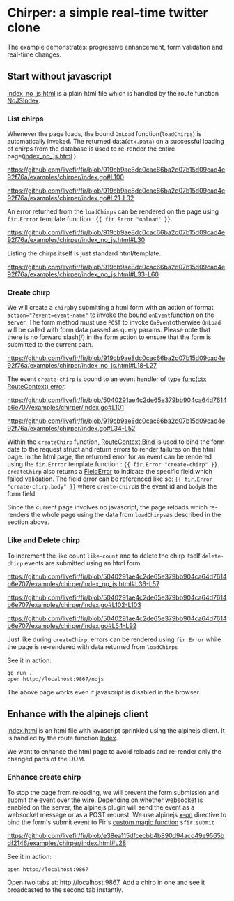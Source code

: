 # Chirper: a simple real-time twitter clone

The example demonstrates: progressive enhancement, form validation and real-time changes.

## Start without javascript
[index_no_js.html](./index_no_js.html) is a plain html file which is handled by the route function [NoJSIndex](index.go#NoJSIndex). 


### List chirps

Whenever the page loads, the bound `OnLoad` function(`loadChirps`) is automatically invoked. The returned data(`ctx.Data`) on a successful loading of chirps from the database is used to re-render the entire page([index_no_js.html](./index_no_js.html)
). 

https://github.com/livefir/fir/blob/919cb9ae8dc0cac66ba2d07b15d09cad4e92f76a/examples/chirper/index.go#L100

https://github.com/livefir/fir/blob/919cb9ae8dc0cac66ba2d07b15d09cad4e92f76a/examples/chirper/index.go#L21-L32

An error returned from the `loadChirps` can be rendered on the page using `fir.Errror` template function : `{{ fir.Error "onload" }}`.

https://github.com/livefir/fir/blob/919cb9ae8dc0cac66ba2d07b15d09cad4e92f76a/examples/chirper/index_no_js.html#L30

Listing the chirps itself is just standard html/template.

https://github.com/livefir/fir/blob/919cb9ae8dc0cac66ba2d07b15d09cad4e92f76a/examples/chirper/index_no_js.html#L33-L60


### Create chirp

We will create a `chirp`by submitting a html form with an action of format `action="?event=event-name"` to invoke the bound `onEvent`function on the server. The form method must use `POST` to invoke `OnEvent`otherwise `OnLoad` will be called with form data passed as query params. Please note that there is no forward slash(/) in the form action to ensure that the form is submitted to the current path.


https://github.com/livefir/fir/blob/919cb9ae8dc0cac66ba2d07b15d09cad4e92f76a/examples/chirper/index_no_js.html#L18-L27


The event `create-chirp` is bound to an event handler of type [func(ctx RouteContext) error](https://pkg.go.dev/github.com/livefir/fir#OnEventFunc).

https://github.com/livefir/fir/blob/5040291ae4c2de65e379bb904ca64d7614b6e707/examples/chirper/index.go#L101

https://github.com/livefir/fir/blob/919cb9ae8dc0cac66ba2d07b15d09cad4e92f76a/examples/chirper/index.go#L34-L52


Within the `createChirp` function, [RouteContext.Bind](https://pkg.go.dev/github.com/livefir/fir#RouteContext.Bind) is used to bind the form data to the request struct and return errors to render failures on the html page. In the html page, the returned error for an event can be rendered using the `fir.Errror` template function : `{{ fir.Error "create-chirp" }}`. `createChirp` also returns a [FieldError](https://pkg.go.dev/github.com/livefir/fir#RouteContext.FieldError) to indicate the specific field which failed validation. The field error can be referenced like so: `{{ fir.Error "create-chirp.body" }}` where `create-chirp`is the event id and `body`is the form field. 

Since the current page involves no javascript, the page reloads which re-renders the whole page using the data from `loadChirps`as described in the section above.

### Like and Delete chirp

To increment the like count `like-count` and to delete the chirp itself `delete-chirp` events are submitted using an html form.

https://github.com/livefir/fir/blob/5040291ae4c2de65e379bb904ca64d7614b6e707/examples/chirper/index_no_js.html#L36-L57

https://github.com/livefir/fir/blob/5040291ae4c2de65e379bb904ca64d7614b6e707/examples/chirper/index.go#L102-L103

https://github.com/livefir/fir/blob/5040291ae4c2de65e379bb904ca64d7614b6e707/examples/chirper/index.go#L54-L92

Just like during `createChirp`, errors can be rendered using `fir.Error` while the page is re-rendered with data returned from `loadChirps`


See it in action:

```
go run .
open http://localhost:9867/nojs
```

The above page works even if javascript is disabled in the browser.

## Enhance with the alpinejs client

[index.html](./index.html) is an html file with javascript sprinkled using the alpinejs client. It is handled by the route function [Index](index.go#Index).

We want to enhance the html page to avoid reloads and re-render only the changed parts of the DOM.


### Enhance create chirp

To stop the page from reloading, we will prevent the form submission and submit the event over the wire. Depending on whether websocket is enabled on the server, the alpinejs plugin will send the event as a websocket message or as a POST request. We use alpinejs [x-on](https://alpinejs.dev/directives/on) directive to bind the form's submit event to Fir's [custom magic function](https://alpinejs.dev/advanced/extending#magic-functions) `$fir.submit`

https://github.com/livefir/fir/blob/e38ea115dfcecbb4b890d94acd49e9565bdf2146/examples/chirper/index.html#L28


See it in action:

```
open http://localhost:9867
```

Open two tabs at: http://localhost:9867. Add a chirp in one and see it broadcasted to the second tab instantly.